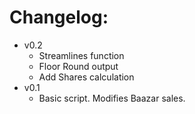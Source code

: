 # Changelog:
* v0.2
  * Streamlines function
  * Floor Round output
  * Add Shares calculation
* v0.1
  * Basic script. Modifies Baazar sales.
  